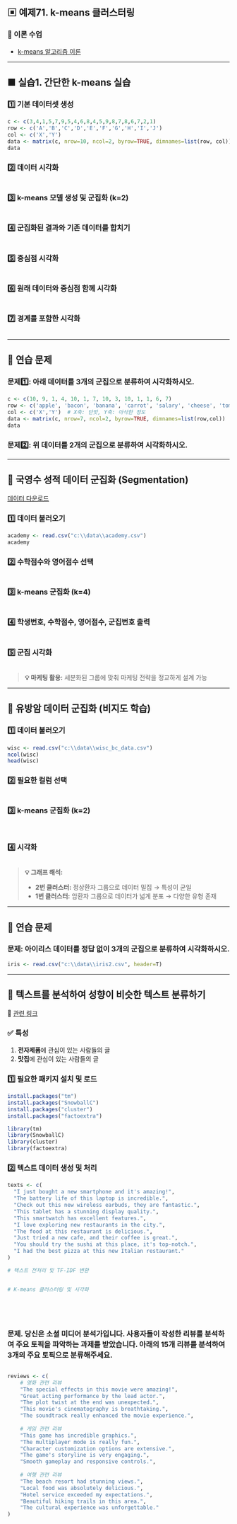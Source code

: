 ## ▣ 예제71. k-means 클러스터링

### 🔹 이론 수업
- [k-means 알고리즘 이론](https://gamma.app/docs/k-means--4ov3477vf6k7vlo?mode=present#card-dmgv3307t1m4qax)

---

## ■ 실습1. 간단한 k-means 실습

### 1️⃣ 기본 데이터셋 생성
```r
c <- c(3,4,1,5,7,9,5,4,6,8,4,5,9,8,7,8,6,7,2,1)
row <- c('A','B','C','D','E','F','G','H','I','J')
col <- c('X','Y')
data <- matrix(c, nrow=10, ncol=2, byrow=TRUE, dimnames=list(row, col))
data
```

### 2️⃣ 데이터 시각화
```r


```

### 3️⃣ k-means 모델 생성 및 군집화 (k=2)
```r


```

### 4️⃣ 군집화된 결과와 기존 데이터를 합치기
```r


```

### 5️⃣ 중심점 시각화
```r


```

### 6️⃣ 원래 데이터와 중심점 함께 시각화
```r


```

### 7️⃣ 경계를 포함한 시각화
```r


```

---

## 🔹 연습 문제

### 문제1️⃣: 아래 데이터를 3개의 군집으로 분류하여 시각화하시오.
```r
c <- c(10, 9, 1, 4, 10, 1, 7, 10, 3, 10, 1, 1, 6, 7)
row <- c('apple', 'bacon', 'banana', 'carrot', 'salary', 'cheese', 'tomato')
col <- c('X','Y')  # X축: 단맛, Y축: 아삭한 정도
data <- matrix(c, nrow=7, ncol=2, byrow=TRUE, dimnames=list(row,col))
data
```

### 문제2️⃣: 위 데이터를 2개의 군집으로 분류하여 시각화하시오.

---

## 🔹 국영수 성적 데이터 군집화 (Segmentation)

[데이터 다운로드](https://github.com/oracleyu01/statistics/blob/main/yys/academy.csv)   


### 1️⃣ 데이터 불러오기  
```r
academy <- read.csv("c:\\data\\academy.csv")
academy
```

### 2️⃣ 수학점수와 영어점수 선택
```r


```

### 3️⃣ k-means 군집화 (k=4)
```r


```

### 4️⃣ 학생번호, 수학점수, 영어점수, 군집번호 출력
```r


```

### 5️⃣ 군집 시각화
```r


```

> **💡 마케팅 활용:** 세분화된 그룹에 맞춰 마케팅 전략을 정교하게 설계 가능

---

## 🔹 유방암 데이터 군집화 (비지도 학습)

### 1️⃣ 데이터 불러오기
```r
wisc <- read.csv("c:\\data\\wisc_bc_data.csv")
ncol(wisc)
head(wisc)
```

### 2️⃣ 필요한 컬럼 선택
```r


```

### 3️⃣ k-means 군집화 (k=2)
```r



```

### 4️⃣ 시각화
```r


```

> **💡 그래프 해석:**
> - **2번 클러스터:** 정상환자 그룹으로 데이터 밀집 → 특성이 균일
> - **1번 클러스터:** 암환자 그룹으로 데이터가 넓게 분포 → 다양한 유형 존재

---

## 🔹 연습 문제

### 문제: 아이리스 데이터를 정답 없이 3개의 군집으로 분류하여 시각화하시오.
```r
iris <- read.csv("c:\\data\\iris2.csv", header=T)
```

---


## 🔹 텍스트를 분석하여 성향이 비슷한 텍스트 분류하기

🔗 [관련 링크](https://cafe.daum.net/oracleoracle/Sotv/824)

### ✅ 특성
1. **전자제품**에 관심이 있는 사람들의 글
2. **맛집**에 관심이 있는 사람들의 글

### 1️⃣ 필요한 패키지 설치 및 로드
```r
install.packages("tm")
install.packages("SnowballC")
install.packages("cluster")
install.packages("factoextra")

library(tm)
library(SnowballC)
library(cluster)
library(factoextra)
```

### 2️⃣ 텍스트 데이터 생성 및 처리
```r
texts <- c(
  "I just bought a new smartphone and it's amazing!",
  "The battery life of this laptop is incredible.",
  "Check out this new wireless earbuds, they are fantastic.",
  "This tablet has a stunning display quality.",
  "This smartwatch has excellent features.",
  "I love exploring new restaurants in the city.",
  "The food at this restaurant is delicious.",
  "Just tried a new cafe, and their coffee is great.",
  "You should try the sushi at this place, it's top-notch.",
  "I had the best pizza at this new Italian restaurant."
)

# 텍스트 전처리 및 TF-IDF 변환


# K-means 클러스터링 및 시각화






```


### 문제. 당신은 소셜 미디어 분석가입니다. 사용자들이 작성한 리뷰를 분석하여 주요 토픽을 파악하는 과제를 받았습니다. 아래의 15개 리뷰를 분석하여 3개의 주요 토픽으로 분류해주세요.

```r

reviews <- c(
    # 영화 관련 리뷰
    "The special effects in this movie were amazing!",
    "Great acting performance by the lead actor.",
    "The plot twist at the end was unexpected.",
    "This movie's cinematography is breathtaking.",
    "The soundtrack really enhanced the movie experience.",
    
    # 게임 관련 리뷰
    "This game has incredible graphics.",
    "The multiplayer mode is really fun.",
    "Character customization options are extensive.",
    "The game's storyline is very engaging.",
    "Smooth gameplay and responsive controls.",
    
    # 여행 관련 리뷰
    "The beach resort had stunning views.",
    "Local food was absolutely delicious.",
    "Hotel service exceeded my expectations.",
    "Beautiful hiking trails in this area.",
    "The cultural experience was unforgettable."
)



